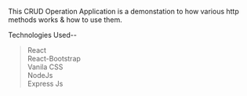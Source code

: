 This CRUD Operation Application is a demonstation to how various http methods works & how to use them.

Technologies Used--
> React <br>
> React-Bootstrap <br>
> Vanila CSS <br>
> NodeJs <br>
> Express Js <br>
